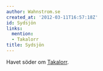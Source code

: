```yaml
---
author: Wahnstrom.se
created_at: '2012-03-11T16:57:18Z'
id: Sydsjön
links:
  mention:
  - Takalorr
title: Sydsjön
---
```


Havet söder om [Takalorr].

  [Takalorr]: Takalorr